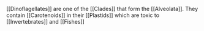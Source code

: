 [[Dinoflagellates]] are one of the [[Clades]] that form the [[Alveolata]]. They contain [[Carotenoids]] in their [[Plastids]] which are toxic to [[Invertebrates]] and [[Fishes]]